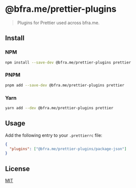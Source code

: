 # @bfra.me/prettier-plugins

> Plugins for Prettier used across bfra.me.

## Install

### NPM

```sh
npm install --save-dev @bfra.me/prettier-plugins prettier
```

### PNPM

```sh
pnpm add --save-dev @bfra.me/prettier-plugins prettier
```

### Yarn

```sh
yarn add --dev @bfra.me/prettier-plugins prettier
```

## Usage

Add the following entry to your `.prettierrc` file:

```json
{
  "plugins": ["@bfra.me/prettier-plugins/package-json"]
}
```

## License

[MIT](../../LICENSE.md)

